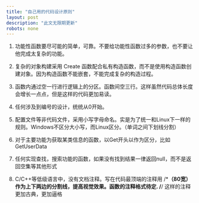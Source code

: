 ```yaml
---
title: "自己用的代码设计原则"
layout: post
description: "此文无限期更新"
robots: none
---
```


1. 功能性函数要尽可能的简单，可靠。不要给功能性函数过多的参数，也不要让他完成太复杂的功能。

2. 复杂的对象构建采用 Create 函数配合私有构造函数，而不是使用构造函数创建对象。因为构造函数不能嵌套，不能完成复杂的构造过程。

3. 函数内通过空一行进行逻辑上的分区。函数间空三行。这样虽然代码总体长度会增长一点点，但是这样的代码更加易读。

4. 任何涉及到编号的设计，统统从0开始。

5. 配置文件等非代码文件，采用小写字母命名。实是为了统一和Linux下一样的规则。Windows不区分大小写，而Linux区分。（单词之间下划线分割）

6. 对于主要功能为获取某类信息的函数，以Get开头以作为区分，比如 GetUserData

7. 任何实现查找，搜索功能的函数，如果没有找到结果一律返回null，而不是返回空集等其他形式

8. C/C++等低级语言中，没有文档注释。写在代码最顶端的注释用 /***（80宽）作为上下两边的分割线，提高视觉效果。函数的注释格式待定. /**/ 这样的注释更加古典，更加逼格